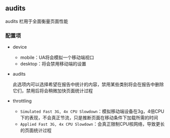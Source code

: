 ## audits

audits 栏用于全面衡量页面性能

### 配置项

* device
	+ mobile：UA将会模拟一个移动端视口
	+ desktop：将会禁用移动端的设置

* audits

	此选项内可以选择希望在报告中统计的内容，禁用某些类别将会在报告中删除它们，禁用后将会稍微加快页面统计过程

* throttling

	+ `Simulated Fast 3G, 4x CPU Slowdown`：模拟移动端设备在3g，4倍CPU下的表现，不会真正节流，只是推断页面在移动条件下加载所需的时间
	+ `Applied Fast 3G, 4x CPU Slowdown`：会真正限制CPU核网络，导致更长的页面统计过程